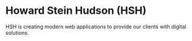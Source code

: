 # Howard Stein Hudson (HSH)

HSH is creating modern web applications to provide our clients with digital solutions. 
